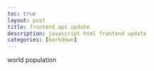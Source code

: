 ```yaml
---
toc: true
layout: post
title: frontend api update
description: javascript html frontend update
categories: [markdown]
---
```


<head>
    <p id = "pop"> world population </p>
</head>

<script>
const options = {
    method: 'GET',
    headers: {
        'X-RapidAPI-Key': 'befd3aa94cmsh6c15f9448db64f3p194824jsn7727f7079e12',
        'X-RapidAPI-Host': 'get-population.p.rapidapi.com'
    }
};


fetch('https://get-population.p.rapidapi.com/population', options)
    .then(response => response.json())
    .then(response => {
        console.log(response);
        console.log(response[0].count);
        document.getElementById("pop").innerHTML = response[0].count;
    })
    .catch(err => console.error(err));

change();
function change() {
    document.getElementById("pop").innerHTML = parseInt(document.getElementById("pop").innerHTML) + 3;
} setInterval(change,1000);        
</script>

